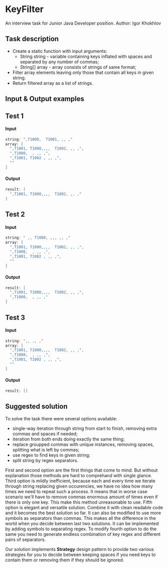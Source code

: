 # KeyFilter
An interview task for Junior Java Developer position.
Author: Igor Khokhlov

## Task description
- Create a static function with input arguments:
  + String string - variable containing keys inflated with spaces and separated by any number of commas;
  + String[] array - array consists of strings of same format;
- Filter array elements leaving only those that contain all keys in given string.
- Return filtered array as a list of strings.
  
## Input & Output examples
## Test 1
#### Input
```java
string: ",T1000,  T1001, ,, ,"
array: [
  ",T1001, T1000,,,,  T1002, ,, ,", 
  ",T1000,  , ,, ,", 
  ",T1001, T1002 , ,, ,",
  ""
]
```
#### Output
```java
result: [
  ",T1001, T1000,,,,  T1002, ,, ,"
]
```

## Test 2
#### Input
```java
string: " ,, T1000, ,,, ,, ,"
array: [
  ",T1001, T1000,,,,  T1002, ,, ,", 
  ",T1000,  , ,, ,", 
  ",T1001, T1002 , ,, ,",
  ""
]
```
#### Output
```java
result: [
  ",T1001, T1000,,,,  T1002, ,, ,", 
  ",T1000,  , ,, ,"
]
```

## Test 3
#### Input
```java
string: ",, ,, ,"
array: [
  ",T1001, T1000,,,,  T1002, ,, ,", 
  ",T1000,  , ,, ,", 
  ",T1001, T1002 , ,, ,",
  ""
]
```
#### Output
```java
result: []
```

## Suggested solution
To solve the task there were several options available:
  - single-way iteration through string from start to finish, removing extra commas and spaces if needed;
  - iteration from both ends doing exactly the same thing;
  - replace groupped commas with unique instances, removing spaces, splitting what is left by commas;
  - use regex to find keys in given string;
  - split string by regex separators.

First and second option are the first things that come to mind. But without explanation those methods are hard to comprehand with single glance. 
Third option is mildly inefficient, because each and every time we iterate through string replacing given occurencies, 
we have no idea how many times we need to repeat such a process.
It means that in worse case scenario we'll have to remove commas enormous amount of times even if there is only one key. This make this method unreasonable to use. 
Fifth option is elegant and versatile solution. Combine it with clean readable code and it becomes the best solution so far. 
It can also be modified to use more symbols as separators than commas. This makes all the difference in the world when you decide between last two solutions. 
It can be implemented by adding symbols to separating regex. 
To modify fourth option to do the same you need to generate endless combination of key regex and different pairs of separators.


Our solution implements **Strategy** design pattern to provide two various strategies for you to decide between keeping spaces if 
you need keys to contain them or removing them if they should be ignored.
